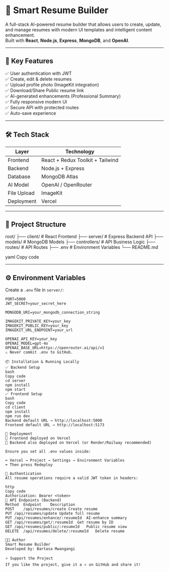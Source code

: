 # 🧠 Smart Resume Builder

A full-stack AI-powered resume builder that allows users to create, update, and manage resumes with modern UI templates and intelligent content enhancement.  
Built with **React**, **Node.js**, **Express**, **MongoDB**, and **OpenAI**.

---

## 🚀 Key Features

✅ User authentication with JWT  
✅ Create, edit & delete resumes  
✅ Upload profile photo (ImageKit integration)  
✅ Download/Share Public resume link  
✅ AI-generated enhancements (Professional Summary)  
✅ Fully responsive modern UI  
✅ Secure API with protected routes  
✅ Auto-save experience

---

## 🛠️ Tech Stack

| Layer | Technology |
|------|------------|
| Frontend | React + Redux Toolkit + Tailwind |
| Backend | Node.js + Express |
| Database | MongoDB Atlas |
| AI Model | OpenAI / OpenRouter |
| File Upload | ImageKit |
| Deployment | Vercel |

---

## 📁 Project Structure

root/
├── client/ # React Frontend
├── server/ # Express Backend API
├── models/ # MongoDB Models
├── controllers/ # API Business Logic
├── routes/ # API Routes
├── .env # Environment Variables
└── README.md

yaml
Copy code

---

## ⚙️ Environment Variables

Create a `.env` file in `server/`:

```env
PORT=5000
JWT_SECRET=your_secret_here

MONGODB_URI=your_mongodb_connection_string

IMAGEKIT_PRIVATE_KEY=your_key
IMAGEKIT_PUBLIC_KEY=your_key
IMAGEKIT_URL_ENDPOINT=your_url

OPENAI_API_KEY=your_key
OPENAI_MODEL=gpt-4o
OPENAI_BASE_URL=https://openrouter.ai/api/v1
⚠️ Never commit .env to GitHub.

📦 Installation & Running Locally
✅ Backend Setup
bash
Copy code
cd server
npm install
npm start
✅ Frontend Setup
bash
Copy code
cd client
npm install
npm run dev
Backend default URL → http://localhost:5000
Frontend default URL → http://localhost:5173

🚀 Deployment
📌 Frontend deployed on Vercel
📌 Backend also deployed on Vercel (or Render/Railway recommended)

Ensure you set all .env values inside:

➡️ Vercel → Project → Settings → Environment Variables
➡️ Then press Redeploy

🔐 Authentication
All resume operations require a valid JWT token in headers:

http
Copy code
Authorization: Bearer <token>
🎯 API Endpoints (Backend)
Method	Endpoint	Description
POST	/api/resumes/create	Create resume
PUT	/api/resumes/update	Update full resume
PUT	/api/resumes/enhance/:resumeId	AI-enhance summary
GET	/api/resumes/get/:resumeId	Get resume by ID
GET	/api/resumes/public/:resumeId	Public resume view
DELETE	/api/resumes/delete/:resumeId	Delete resume

🧑‍💻 Author
Smart Resume Builder
Developed by: Bartasa Mwangangi

⭐ Support the Project
If you like the project, give it a ⭐ on GitHub and share it!

